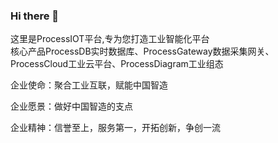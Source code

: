 ### Hi there 👋
这里是ProcessIOT平台,专为您打造工业智能化平台  
核心产品ProcessDB实时数据库、ProcessGateway数据采集网关、ProcessCloud工业云平台、ProcessDiagram工业组态

企业使命：聚合工业互联，赋能中国智造

企业愿景：做好中国智造的支点

企业精神：信誉至上，服务第一，开拓创新，争创一流
<!--
**ProcessIOT/ProcessIOT** is a ✨ _special_ ✨ repository because its `README.md` (this file) appears on your GitHub profile.

Here are some ideas to get you started:

- 🔭 I’m currently working on ...
- 🌱 I’m currently learning ...
- 👯 I’m looking to collaborate on ...
- 🤔 I’m looking for help with ...
- 💬 Ask me about ...
- 📫 How to reach me: ...0086-021-50610199
- 😄 Pronouns: ...
- ⚡ Fun fact: ...
-->

